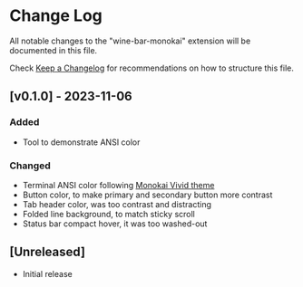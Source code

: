 # Change Log

All notable changes to the "wine-bar-monokai" extension will be documented in this file.

Check [Keep a Changelog](http://keepachangelog.com/) for recommendations on how to structure this file.

## [v0.1.0] - 2023-11-06

### Added

- Tool to demonstrate ANSI color 

### Changed

- Terminal ANSI color following [Monokai Vivid theme](https://github.com/mbadolato/iTerm2-Color-Schemes/blob/master/screenshots/monokai_vivid.png)
- Button color, to make primary and secondary button more contrast
- Tab header color, was too contrast and distracting
- Folded line background, to match sticky scroll
- Status bar compact hover, it was too washed-out

## [Unreleased]

- Initial release
